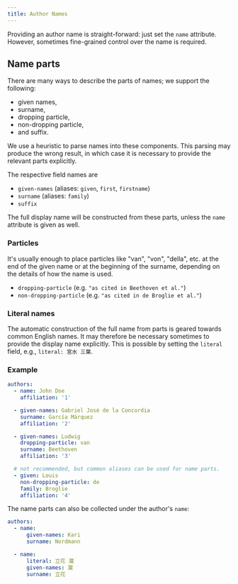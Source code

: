 ```yaml
---
title: Author Names
---
```


Providing an author name is straight-forward: just set the `name`
attribute. However, sometimes fine-grained control over the name
is required.

## Name parts

There are many ways to describe the parts of names; we support the
following:

- given names,
- surname,
- dropping particle,
- non-dropping particle,
- and suffix.

We use a heuristic to parse names into these components. This
parsing may produce the wrong result, in which case it is
necessary to provide the relevant parts explicitly.

The respective field names are

- `given-names` (aliases: `given`, `first`, `firstname`)
- `surname` (aliases: `family`)
- `suffix`

The full display name will be constructed from these parts, unless
the `name` attribute is given as well.

### Particles

It's usually enough to place particles like "van", "von", "della",
etc. at the end of the given name or at the beginning of the
surname, depending on the details of how the name is used.

- `dropping-particle` (e.g. `"as cited in Beethoven et al."`)
- `non-dropping-particle` (e.g. `"as cited in de Broglie et al."`)

### Literal names

The automatic construction of the full name from parts is geared
towards common English names. It may therefore be necessary
sometimes to provide the display name explicitly. This is possible
by setting the `literal` field, e.g., `literal: 宮水 三葉`.

### Example

```yaml
authors:
  - name: John Doe
    affiliation: '1'

  - given-names: Gabriel José de la Concordia
    surname: García Márquez
    affiliation: '2'

  - given-names: Ludwig
    dropping-particle: van
    surname: Beethoven
    affiliation: '3'

  # not recommended, but common aliases can be used for name parts.
  - given: Louis
    non-dropping-particle: de
    family: Broglie
    affiliation: '4'
```

The name parts can also be collected under the author's `name`:

``` yaml
authors:
  - name:
      given-names: Kari
      surname: Nordmann

  - name:
      literal: 立花 瀧
      given-names: 瀧
      surname: 立花
```
